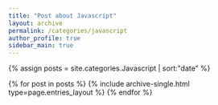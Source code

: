 ```yaml
---
title: "Post about Javascript"
layout: archive
permalink: /categories/javascript
author_profile: true
sidebar_main: true
---
```


{% assign posts = site.categories.Javascript | sort:"date" %}

{% for post in posts %}
  {% include archive-single.html type=page.entries_layout %}
{% endfor %}
